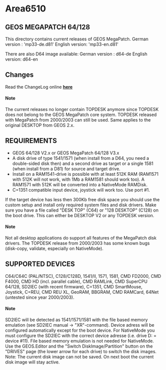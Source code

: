 # Area6510

## GEOS MEGAPATCH 64/128
This directory contains current releases of GEOS MegaPatch.
German version : 'mp33-de.d81'
English version: 'mp33-en.d81'

There are also D64 image available:
German version : d64-de
English version: d64-en

## Changes
Read the ChangeLog online [**here**](https://bitbucket.org/mkgit64/area6510/src/master/src/megapatch64_128/current/doc/README-EN.txt)

#### Note
The current releases no longer contain TOPDESK anymore since TOPDESK does not belong to the GEOS MegaPatch core system.
TOPDESK released with MegaPatch from 2000/2003 can still be used. Same applies to the original DESKTOP from GEOS 2.x.

## REQUIREMENTS
- GEOS 64/128 V2.x or GEOS MegaPatch 64/128 V3.x
- A disk drive of type 1541/1571 (when install from a D64, you need a double-sided disk then) and a second drive as target or a single 1581 (when install from a D81) for source and target drive.
- Install on a RAM1541-drive is possible with at least 512K RAM (RAM1571 with 512K will not work, with 1Mb a RAM1581 should work too). A RAM1571 with 512K will be converted into a NativeMode RAMDisk.
- C=1351 compatible input device, joystick will work too. Use port #1.

If the target device has less then 300Kb free disk space you should use the custom setup and install only required system files and disk drivers.
Make sure you have a file called "DESK TOP" (C64) or "128 DESKTOP" (C128) on the boot drive. This can either be DESKTOP V2 or any TOPDESK version.

#### Note
Not all desktop applications do support all features of the MegaPatch disk drivers. The TOPDESK release from 2000/2003 has some known bugs (disk-copy, validate, especially on NativeMode).

## SUPPORTED DEVICES
C64/C64C (PAL/NTSC), C128/C128D, 1541/II, 1571, 1581, CMD FD2000, CMD F4000, CMD HD (incl. parallel cable), CMD RAMLink, CMD SuperCPU 64/128, SD2IEC (with recent firmware), C=1351, CMD SmartMouse, Joystick, C=REU, CMD REU XL, GeoRAM, BBGRAM, CMD RAMCard, 64Net (untested since year 2000/2003).

#### Note
SD2IEC will be detected as 1541/1571/1581 with the file based memory emulation (see SD2IEC manual -> "XR"-command). Device adress will be configured automatically except for the boot device.
For NativeMode you must configure the SD2IEC with the correct device adresse (i.e. drive D: = device #11). File based memory emulation is not needed for NativeMode.
Use the GEOS.Editor and the "Switch DiskImage/Partition" button on the "DRIVES" page (the lower arrow for each drive) to switch the disk images.
Note: The current disk image can not be saved. On next boot the current disk image will stay active.
